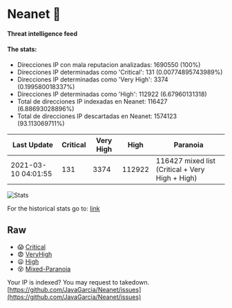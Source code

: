 # Neanet :hocho:
#### Threat intelligence feed
#### The stats:

- Direcciones IP con mala reputacion analizadas: 1690550 (100%)
- Direcciones IP determinadas como 'Critical':  131 (0.00774895743989%)
- Direcciones IP determinadas como 'Very High':  3374 (0.199580018337%)
- Direcciones IP determinadas como 'High':  112922 (6.67960131318)
- Total de direcciones IP indexadas en Neanet:  116427 (6.88693028896%)
- Total de direcciones IP descartadas en Neanet:  1574123 (93.113069711%)

| Last Update | Critical | Very High | High | Paranoia |
| --- | --- | --- | --- | --- |
| 2021-03-10 04:01:55 | 131 | 3374 | 112922 | 116427 mixed list (Critical + Very High + High)|

![Stats](https://docs.google.com/spreadsheets/d/e/2PACX-1vSnaNMIXVabIpDJjufMlzH7poXnshF3mgd8Is1g9ytUEzVsP5my4Trn8f-xkoLLQ38xpL3HtmUexLo6/pubchart?oid=501124687&format=image)

For the historical stats go to: [link](/stats.csv)
## Raw
- :scream: [Critical](https://raw.githubusercontent.com/JavaGarcia/Neanet/master/blacklists/neanet_critical.txt)
- :fearful: [VeryHigh](https://raw.githubusercontent.com/JavaGarcia/Neanet/master/blacklists/neanet_veryHigh.txtt)
- :frowning: [High](https://raw.githubusercontent.com/JavaGarcia/Neanet/master/blacklists/neanet_high.txt)
- :dizzy_face: [Mixed-Paranoia](https://raw.githubusercontent.com/JavaGarcia/Neanet/master/blacklists/neanet_all.txt)


Your IP is indexed? You may request to takedown. [https://github.com/JavaGarcia/Neanet/issues](https://github.com/JavaGarcia/Neanet/issues)

















































































































































































































































































































































































































































































































































































































































































































































































































































































































































































































































































































































































































































































































































































































































































































































































































































































































































































































































































































































































































































































































































































































































































































































































































































































































































































































































































































































































































































































































































































































































































































































































































































































































































































































































































































































































































































































































































































































































































































































































































































































































































































































































































































































































































































































































































































































































































































































































































































































































































